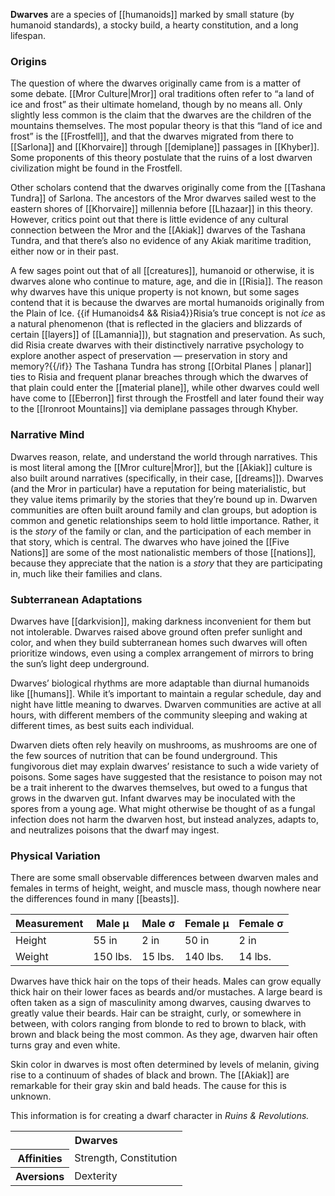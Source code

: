 **Dwarves** are a species of [[humanoids]]
marked by small stature (by humanoid standards),
a stocky build, a hearty constitution, and a
long lifespan.

### Origins

The question of where the dwarves originally came
from is a matter of some debate. [[Mror Culture|Mror]]
oral traditions often refer to “a land of ice
and frost” as their ultimate homeland, though by
no means all. Only slightly less common is the
claim that the dwarves are the children of the
mountains themselves. The most popular theory is
that this “land of ice and frost” is the
[[Frostfell]], and that the dwarves migrated from
there to [[Sarlona]] and [[Khorvaire]] through
[[demiplane]] passages in [[Khyber]]. Some
proponents of this theory postulate that the
ruins of a lost dwarven civilization might be
found in the Frostfell.

Other scholars contend that the dwarves originally
come from the [[Tashana Tundra]] of Sarlona. The
ancestors of the Mror dwarves sailed west to the
eastern shores of [[Khorvaire]] millennia before
[[Lhazaar]] in this theory. However, critics
point out that there is little evidence of any
cultural connection between the Mror and the
[[Akiak]] dwarves of the Tashana Tundra, and that
there’s also no evidence of any Akiak maritime
tradition, either now or in their past.

A few sages point out that of all [[creatures]],
humanoid or otherwise, it is dwarves alone who
continue to mature, age, and die in [[Risia]].
The reason why dwarves have this unique property
is not known, but some sages contend that it is
because the dwarves are mortal humanoids
originally from the Plain of Ice.
{{if Humanoids4 && Risia4}}Risia’s true concept
is not _ice_ as a natural phenomenon (that is
reflected in the glaciers and blizzards of
certain [[layers]] of [[Lamannia]]), but
stagnation and preservation. As such, did Risia
create dwarves with their distinctively
narrative psychology to explore another aspect
of preservation — preservation in story and
memory?{{/if}} The Tashana Tundra has strong
[[Orbital Planes | planar]]
ties to Risia and frequent planar breaches
through which the dwarves of that plain could
enter the [[material plane]], while other dwarves
could well have come to [[Eberron]] first through
the Frostfell and later found their way to the
[[Ironroot Mountains]] via demiplane passages
through Khyber.

### Narrative Mind

Dwarves reason, relate, and understand the world
through narratives. This is most literal among
the [[Mror culture|Mror]], but the [[Akiak]] 
culture is also built around narratives
(specifically, in their case, [[dreams]]). Dwarves
(and the Mror in particular) have a reputation
for being materialistic, but they value items
primarily by the stories that they’re bound up
in. Dwarven communities are often built around
family and clan groups, but adoption is common
and genetic relationships seem to hold little
importance. Rather, it is the _story_ of the
family or clan, and the participation of each
member in that story, which is central. The
dwarves who have joined the [[Five Nations]] are
some of the most nationalistic members of those
[[nations]], because they appreciate that the
nation is a _story_ that they are participating
in, much like their families and clans.

### Subterranean Adaptations

Dwarves have [[darkvision]], making darkness
inconvenient for them but not intolerable. Dwarves
raised above ground often prefer sunlight and
color, and when they build subterranean homes
such dwarves will often prioritize windows, even
using a complex arrangement of mirrors to bring
the sun’s light deep underground.

Dwarves’ biological rhythms are more adaptable
than diurnal humanoids like [[humans]]. While it’s
important to maintain a regular schedule, day and
night have little meaning to dwarves. Dwarven
communities are active at all hours, with
different members of the community sleeping and
waking at different times, as best suits each
individual.

Dwarven diets often rely heavily on mushrooms, as
mushrooms are one of the few sources of nutrition
that can be found underground. This fungivorous
diet may explain dwarves’ resistance to such a
wide variety of poisons. Some sages have suggested
that the resistance to poison may not be a trait
inherent to the dwarves themselves, but owed to
a fungus that grows in the dwarven gut. Infant
dwarves may be inoculated with the spores from a
young age. What might otherwise be thought of as
a fungal infection does not harm the dwarven host,
but instead analyzes, adapts to, and neutralizes
poisons that the dwarf may ingest.

### Physical Variation

There are some small observable differences
between dwarven males and females in terms of
height, weight, and muscle mass, though nowhere
near the differences found in many [[beasts]].

Measurement | Male μ | Male σ | Female μ | Female σ
--- | --- | --- | --- | ---
Height | 55 in | 2 in | 50 in | 2 in
Weight | 150 lbs. | 15 lbs. | 140 lbs. | 14 lbs.

Dwarves have thick hair on the tops of their heads.
Males can grow equally thick hair on their lower
faces as beards and/or mustaches. A large beard
is often taken as a sign of masculinity among
dwarves, causing dwarves to greatly value their
beards. Hair can be straight, curly, or somewhere
in between, with colors ranging from blonde to
red to brown to black, with brown and black being
the most common. As they age, dwarven hair often
turns gray and even white.

Skin color in dwarves is most often determined
by levels of melanin, giving rise to a continuum
of shades of black and brown. The [[Akiak]] are
remarkable for their gray skin and bald heads.
The cause for this is unknown.

<section class="rnr">
<p>This information is for creating a dwarf
character in <em>Ruins &amp; Revolutions.</em></p>
<table class="rnr-species"><tbody>
<tr><th colspan="2">Dwarves</th></tr>
<tr><th>Affinities</th><td>Strength, Constitution</td></tr>
<tr><th>Aversions</th><td>Dexterity</td></tr>
</tbody></table>
</section>